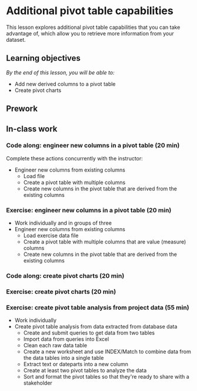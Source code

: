 # Additional pivot table capabilities

This lesson explores additional pivot table capabilities that you can take advantage of, which allow you to retrieve more information from your dataset.  

## Learning objectives
*By the end of this lesson, you will be able to:*
* Add new derived columns to a pivot table
* Create pivot charts

## Prework

## In-class work

### Code along: engineer new columns in a pivot table (20 min)
Complete these actions concurrently with the instructor:
* Engineer new columns from existing columns 
  * Load file
  * Create a pivot table with multiple columns
  * Create new columns in the pivot table that are derived from the existing columns

### Exercise: engineer new columns in a pivot table (20 min)
* Work individually and in groups of three
* Engineer new columns from existing columns 
  * Load exercise data file
  * Create a pivot table with multiple columns that are value (measure) columns
  * Create new columns in the pivot table that are derived from the existing columns

### Code along: create pivot charts (20 min)


### Exercise: create pivot charts (20 min)
 

### Exercise: create pivot table analysis from project data (55 min)
* Work individually
* Create pivot table analysis from data extracted from database data
  * Create and submit queries to get data from two tables
  * Import data from queries into Excel
  * Clean each raw data table
  * Create a new worksheet and use INDEX/Match to combine data from the data tables into a single table
  * Extract text or dateparts into a new column
  * Create at least two pivot tables to analyze the data
  * Sort and format the pivot tables so that they're ready to share with a stakeholder
